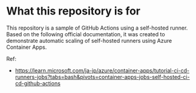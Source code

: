 # What this repository is for
This repository is a sample of GitHub Actions using a self-hosted runner. Based on the following official documentation, it was created to demonstrate automatic scaling of self-hosted runners using Azure Container Apps.

Ref: 
- https://learn.microsoft.com/ja-jp/azure/container-apps/tutorial-ci-cd-runners-jobs?tabs=bash&pivots=container-apps-jobs-self-hosted-ci-cd-github-actions
